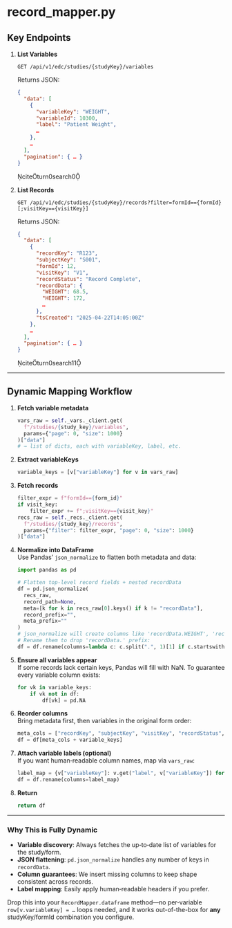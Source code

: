 # record_mapper.py

## Key Endpoints

1. **List Variables**  

   ```cURL
   GET /api/v1/edc/studies/{studyKey}/variables
   ```

   Returns JSON:

   ```json
   {
     "data": [
       {
         "variableKey": "WEIGHT",
         "variableId": 10300,
         "label": "Patient Weight",
         …
       },
       …
     ],
     "pagination": { … }
   }
   ```

   citeturn0search0

2. **List Records**  

   ```cURL
   GET /api/v1/edc/studies/{studyKey}/records?filter=formId=={formId}[;visitKey=={visitKey}]
   ```

   Returns JSON:

   ```json
   {
     "data": [
       {
         "recordKey": "R123",
         "subjectKey": "S001",
         "formId": 12,
         "visitKey": "V1",
         "recordStatus": "Record Complete",
         "recordData": {
           "WEIGHT": 68.5,
           "HEIGHT": 172,
           …
         },
         "tsCreated": "2025-04-22T14:05:00Z"
       },
       …
     ],
     "pagination": { … }
   }
   ```

   citeturn0search11

---

## Dynamic Mapping Workflow

1. **Fetch variable metadata**  

   ```python
   vars_raw = self._vars._client.get(
     f"/studies/{study_key}/variables",
     params={"page": 0, "size": 1000}
   )["data"]
   # → list of dicts, each with variableKey, label, etc.
   ```

2. **Extract variableKeys**  

   ```python
   variable_keys = [v["variableKey"] for v in vars_raw]
   ```

3. **Fetch records**  

   ```python
   filter_expr = f"formId=={form_id}"
   if visit_key:
       filter_expr += f";visitKey=={visit_key}"
   recs_raw = self._recs._client.get(
     f"/studies/{study_key}/records",
     params={"filter": filter_expr, "page": 0, "size": 1000}
   )["data"]
   ```

4. **Normalize into DataFrame**  
   Use Pandas’ `json_normalize` to flatten both metadata and data:

   ```python
   import pandas as pd
   
   # Flatten top-level record fields + nested recordData
   df = pd.json_normalize(
     recs_raw,
     record_path=None,
     meta=[k for k in recs_raw[0].keys() if k != "recordData"],
     record_prefix="",
     meta_prefix=""
   )
   # json_normalize will create columns like 'recordData.WEIGHT', 'recordData.HEIGHT'
   # Rename them to drop 'recordData.' prefix:
   df = df.rename(columns=lambda c: c.split(".", 1)[1] if c.startswith("recordData.") else c)
   ```

5. **Ensure all variables appear**  
   If some records lack certain keys, Pandas will fill with NaN. To guarantee every variable column exists:

   ```python
   for vk in variable_keys:
       if vk not in df:
           df[vk] = pd.NA
   ```

6. **Reorder columns**  
   Bring metadata first, then variables in the original form order:

   ```python
   meta_cols = ["recordKey", "subjectKey", "visitKey", "recordStatus", "tsCreated"]
   df = df[meta_cols + variable_keys]
   ```

7. **Attach variable labels (optional)**  
   If you want human‐readable column names, map via `vars_raw`:

   ```python
   label_map = {v["variableKey"]: v.get("label", v["variableKey"]) for v in vars_raw}
   df = df.rename(columns=label_map)
   ```

8. **Return**  

   ```python
   return df
   ```

---

### Why This is Fully Dynamic

- **Variable discovery**: Always fetches the up‐to‐date list of variables for the study/form.  
- **JSON flattening**: `pd.json_normalize` handles any number of keys in `recordData`.  
- **Column guarantees**: We insert missing columns to keep shape consistent across records.  
- **Label mapping**: Easily apply human‐readable headers if you prefer.

Drop this into your `RecordMapper.dataframe` method—no per‐variable `row[v.variableKey] = …` loops needed, and it works out-of-the-box for **any** studyKey/formId combination you configure.
